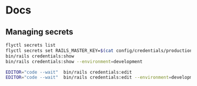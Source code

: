# Docs

## Managing secrets

```bash
flyctl secrets list
flyctl secrets set RAILS_MASTER_KEY=$(cat config/credentials/production.key)
bin/rails credentials:show
bin/rails credentials:show --environment=development
```

```bash
EDITOR="code --wait"  bin/rails credentials:edit
EDITOR="code --wait"  bin/rails credentials:edit --environment=development
```
